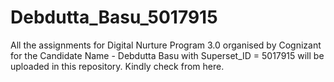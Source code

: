 # Debdutta_Basu_5017915
All the assignments for Digital Nurture Program 3.0 organised by Cognizant for the Candidate Name - Debdutta Basu with Superset_ID = 5017915 will be uploaded in this repository. Kindly check from here.
